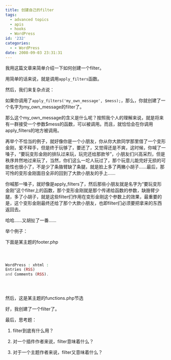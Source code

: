 ```yaml
---
title: 创建自己的filter
tags:
  - advanced topics
  - apis
  - hooks
  - WordPress
id: '232'
categories:
  - - WordPress
date: 2008-09-03 23:31:31
---
```


我用这篇文章来简单介绍一下如何创建一个filter。
<!-- more -->
用简单的话来说，就是调用`apply_filters`函数。

然后，我们来复杂点说：

如果你调用了`apply_filters('my_own_message', $mess);`，那么，你就创建了一个名字为my_own_message的filter了。

那么这个my_own_message的含义是什么呢？按照我个人的理解来说，就是将来有一群接受一个参数$mess的函数，可以被调用。而且，就恰恰会在你调用apply_filters的地方被调用。

再举个不恰当的例子，就好像你是一个小朋友，你从你大款同学那里借了一个变形金刚，爱不释手，但是终于玩够了，要还了，又觉得还是不爽，这时候，你喊了一嗓子，“要玩变形金刚的排队过来玩，玩完还给那款爷”，小朋友们兴高采烈，但是秩序井然地过来玩了，当然，你们这么一坨人玩过了，那个玩意儿能完好无损的可能性也很小了，不是少了条胳臂缺了条腿，就是脸上多了两撇小胡子……最后，那可怜的变形金刚面目全非的回到了大款小朋友的手上……

你喊那一嗓子，就好像是apply_filters了，然后那些小朋友就是名字为“要玩变形金刚”这个filter上的函数，那个变形金刚就是那个传递给函数的参数，缺胳臂少腿，多了小胡子，就是这些filter们作用在变形金刚这个参数上的效果，最重要的是，这个变形金刚最终还给了那个大款小朋友，也即filter们必须要把拿来的东西返回去。

哈哈……又胡扯了一番……

举个例子：

下面是某主题的footer.php

```php



WordPress : xhtml : 
Entries (RSS)
and Comments (RSS).





```

然后，这是某主题的functions.php节选

好，我创建了一个filter了。

最后，思考题：

1. filter到底有什么用？

2. 对一个插件作者来说，filter意味着什么？

3. 对于一个主题作者来说，filter又意味着什么？